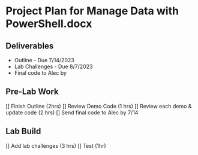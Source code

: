 # Project Plan for Manage Data with PowerShell.docx

## Deliverables

- Outline - Due 7/14/2023
- Lab Challenges - Due 8/7/2023
- Final code to Alec by 

## Pre-Lab Work

[] Finish Outline (2hrs)
[] Review Demo Code (1 hrs)
[] Review each demo & update code (2 hrs)
[] Send final code to Alec by 7/14

## Lab Build

[] Add lab challenges (3 hrs)
[] Test (1hr)